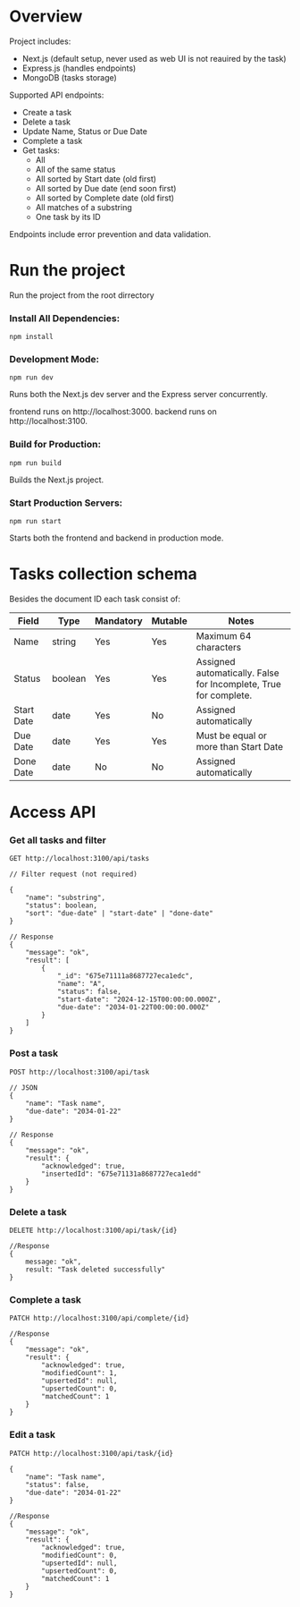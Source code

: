 # Overview

Project includes:

- Next.js (default setup, never used as web UI is not reauired by the task)
- Express.js (handles endpoints)
- MongoDB (tasks storage)

Supported API endpoints:

- Create a task
- Delete a task
- Update Name, Status or Due Date
- Complete a task
- Get tasks:
  - All
  - All of the same status
  - All sorted by Start date (old first)
  - All sorted by Due date (end soon first)
  - All sorted by Complete date (old first)
  - All matches of a substring
  - One task by its ID

Endpoints include error prevention and data validation.

# Run the project

Run the project from the root dirrectory

### Install All Dependencies:

`npm install`

### Development Mode:

`npm run dev`

Runs both the Next.js dev server and the Express server concurrently.

frontend runs on http://localhost:3000.
backend runs on http://localhost:3100.

### Build for Production:

`npm run build`

Builds the Next.js project.

### Start Production Servers:

`npm run start`

Starts both the frontend and backend in production mode.

# Tasks collection schema

Besides the document ID each task consist of:

| Field      | Type    | Mandatory | Mutable | Notes                                                            |
| ---------- | ------- | --------- | ------- | ---------------------------------------------------------------- |
| Name       | string  | Yes       | Yes     | Maximum 64 characters                                            |
| Status     | boolean | Yes       | Yes     | Assigned automatically. False for Incomplete, True for complete. |
| Start Date | date    | Yes       | No      | Assigned automatically                                           |
| Due Date   | date    | Yes       | Yes     | Must be equal or more than Start Date                            |
| Done Date  | date    | No        | No      | Assigned automatically                                           |

# Access API

### Get all tasks and filter

```
GET http://localhost:3100/api/tasks

// Filter request (not required)

{
    "name": "substring",
    "status": boolean,
    "sort": "due-date" | "start-date" | "done-date"
}

// Response
{
    "message": "ok",
    "result": [
        {
            "_id": "675e71111a8687727eca1edc",
            "name": "A",
            "status": false,
            "start-date": "2024-12-15T00:00:00.000Z",
            "due-date": "2034-01-22T00:00:00.000Z"
        }
    ]
}
```

### Post a task

```
POST http://localhost:3100/api/task

// JSON
{
    "name": "Task name",
    "due-date": "2034-01-22"
}

// Response
{
    "message": "ok",
    "result": {
        "acknowledged": true,
        "insertedId": "675e71131a8687727eca1edd"
    }
}
```

### Delete a task

```
DELETE http://localhost:3100/api/task/{id}

//Response
{
    message: "ok",
    result: "Task deleted successfully"
}
```

### Complete a task

```
PATCH http://localhost:3100/api/complete/{id}

//Response
{
    "message": "ok",
    "result": {
        "acknowledged": true,
        "modifiedCount": 1,
        "upsertedId": null,
        "upsertedCount": 0,
        "matchedCount": 1
    }
}
```

### Edit a task

```
PATCH http://localhost:3100/api/task/{id}

{
    "name": "Task name",
    "status": false,
    "due-date": "2034-01-22"
}

//Response
{
    "message": "ok",
    "result": {
        "acknowledged": true,
        "modifiedCount": 0,
        "upsertedId": null,
        "upsertedCount": 0,
        "matchedCount": 1
    }
}
```
